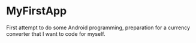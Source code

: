 # MyFirstApp
First attempt to do some Android programming, preparation for a currency converter that I want to code for myself.
